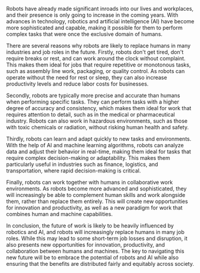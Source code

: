 Robots have already made significant inroads into our lives and workplaces, and their presence is only going to increase in the coming years. With advances in technology, robotics and artificial intelligence (AI) have become more sophisticated and capable, making it possible for them to perform complex tasks that were once the exclusive domain of humans.

There are several reasons why robots are likely to replace humans in many industries and job roles in the future. Firstly, robots don't get tired, don't require breaks or rest, and can work around the clock without complaint. This makes them ideal for jobs that require repetitive or monotonous tasks, such as assembly line work, packaging, or quality control. As robots can operate without the need for rest or sleep, they can also increase productivity levels and reduce labor costs for businesses.

Secondly, robots are typically more precise and accurate than humans when performing specific tasks. They can perform tasks with a higher degree of accuracy and consistency, which makes them ideal for work that requires attention to detail, such as in the medical or pharmaceutical industry. Robots can also work in hazardous environments, such as those with toxic chemicals or radiation, without risking human health and safety.

Thirdly, robots can learn and adapt quickly to new tasks and environments. With the help of AI and machine learning algorithms, robots can analyze data and adjust their behavior in real-time, making them ideal for tasks that require complex decision-making or adaptability. This makes them particularly useful in industries such as finance, logistics, and transportation, where rapid decision-making is critical.

Finally, robots can work together with humans in collaborative work environments. As robots become more advanced and sophisticated, they will increasingly be able to complement human skills and work alongside them, rather than replace them entirely. This will create new opportunities for innovation and productivity, as well as a new paradigm for work that combines human and machine capabilities.

In conclusion, the future of work is likely to be heavily influenced by robotics and AI, and robots will increasingly replace humans in many job roles. While this may lead to some short-term job losses and disruption, it also presents new opportunities for innovation, productivity, and collaboration between humans and machines. The key to navigating this new future will be to embrace the potential of robots and AI while also ensuring that the benefits are distributed fairly and equitably across society.